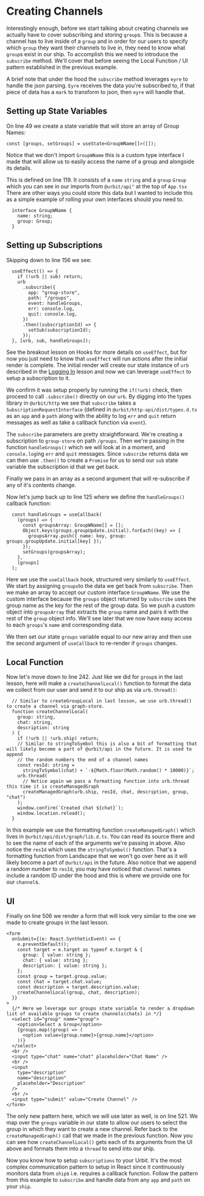 # Creating Channels

Interestingly enough, before we start talking about creating channels we actually have to cover subscribing and storing `group`s. This is because a channel has to live inside of a `group` and in order for our users to specify which `group` they want their channels to live in, they need to know what `group`s exist in our ship. To accomplish this we need to introduce the `subscribe` method. We'll cover that before seeing the Local Function / UI pattern established in the previous example.

A brief note that under the hood the `subscribe` method leverages `eyre` to handle the json parsing. `Eyre` receives the data you're subscribed to, if that piece of data has a `mark` to transform to json, then `eyre` will handle that.

## Setting up State Variables

On line 49 we create a state variable that will store an array of Group Names:

`const [groups, setGroups] = useState<GroupWName[]>([]);`

Notice that we don't import `GroupWName` this is a custom type interface I made that will allow us to easily access the name of a group and alongside its details.

This is defined on line 119. It consists of a `name` `string` and a `group` `Group` which you can see in our imports from `@urbit/api"` at the top of `App.tsx` There are other ways you could store this data but I wanted to include this as a simple example of rolling your own interfaces should you need to.

```
  interface GroupWName {
    name: string;
    group: Group;
  }
```

## Setting up Subscriptions

Skipping down to line 156 we see:

```
  useEffect(() => {
    if (!urb || sub) return;
    urb
      .subscribe({
        app: "group-store",
        path: "/groups",
        event: handleGroups,
        err: console.log,
        quit: console.log,
      })
      .then((subscriptionId) => {
        setSub(subscriptionId);
      });
  }, [urb, sub, handleGroups]);
```

See the breakout lesson on Hooks for more details on `useEffect`, but for now you just need to know that `useEffect` will run actions after the initial render is complete. The initial render will create our state instance of `urb` described in the [Logging In](https://github.com/witfyl-ravped/urbit-react-cookbook/blob/main/logginging.md) lesson and now we can leverage `useEffect` to setup a subscription to it.

We confirm it was setup properly by running the `if(!urb)` check, then proceed to call `.subscribe()` directly on our `urb`. By digging into the types library in `@urbit/http` we see that `subscribe` takes a `SubscriptionRequestInterface` (defined in `@urbit/http-api/dist/types.d.ts` as an `app` and a `path` along with the ability to log `err` and `quit` return messages as well as take a callback function via `event`).

The `subscribe` parameters are pretty straightforward. We're creating a subscription to `group-store` on path `/groups`. Then we're passing in the function `handleGroups()` which we will look at in a moment, and `console.log`ing `err` and `quit` messages. Since `subscribe` returns data we can then use `.then()` to create a `Promise` for us to send our `sub` state variable the subscription id that we get back.

Finally we pass in an array as a second argument that will re-subscribe if any of it's contents change.

Now let's jump back up to line 125 where we define the `handleGroups()` callback function:

```
  const handleGroups = useCallback(
    (groups) => {
      const groupsArray: GroupWName[] = [];
      Object.keys(groups.groupUpdate.initial).forEach((key) => {
        groupsArray.push({ name: key, group: groups.groupUpdate.initial[key] });
      });
      setGroups(groupsArray);
    },
    [groups]
  );
```

Here we use the `useCallback` hook, structured very similarly to `useEffect`. We start by assigning `groups`to the data we get back from `subscribe`. Then we make an array to accept our custom interface `GroupWName`. We use the custom interface because the `groups` object returned by `subscribe` uses the group name as the key for the rest of the group data. So we push a custom object into `groupsArray` that extracts the `group` name and pairs it with the rest of the `group` object info. We'll see later that we now have easy access to each `groups`'s `name` and corresponding data.

We then set our state `groups` variable equal to our new array and then use the second argument of `useCallback` to re-render if `groups` changes.

## Local Function

Now let's move down to line 242. Just like we did for `group`s in the last lesson, here will make a `createChannelLocal()` function to format the data we collect from our user and send it to our ship as via `urb.thread()`:

```
  // Similar to createGroupLocal in last lesson, we use urb.thread() to create a channel via graph-store.
  function createChannelLocal(
    group: string,
    chat: string,
    description: string
  ) {
    if (!urb || !urb.ship) return;
    // Similar to stringToSymbol this is also a bit of formatting that will likely become a part of @urbit/api in the future. It is used to append
    // the random numbers the end of a channel names
    const resId: string =
      stringToSymbol(chat) + `-${Math.floor(Math.random() * 10000)}`;
    urb.thread(
      // Notice again we pass a formatting function into urb.thread this time it is createManagedGraph
      createManagedGraph(urb.ship, resId, chat, description, group, "chat")
    );
    window.confirm(`Created chat ${chat}`);
    window.location.reload();
  }
```

In this example we use the formatting function `createManagedGraph()` which lives in `@urbit/api/dist/graph/lib.d.ts`. You can read its source there and to see the name of each of the arguments we're passing in above. Also notice the `resId` which uses the `stringToSymbol()` function. That's a formatting function from Landscape that we won't go over here as it will likely become a part of `@urbit/api` in the future. Also notice that we append a random number to `resId`, you may have noticed that `channel` names include a random ID under the hood and this is where we provide one for our `channel`s.

## UI

Finally on line 506 we render a form that will look very similar to the one we made to create groups in the last lesson.

```
<form
  onSubmit={(e: React.SyntheticEvent) => {
    e.preventDefault();
    const target = e.target as typeof e.target & {
      group: { value: string };
      chat: { value: string };
      description: { value: string };
    };
    const group = target.group.value;
    const chat = target.chat.value;
    const description = target.description.value;
    createChannelLocal(group, chat, description);
  }}
>
  {/* Here we leverage our groups state variable to render a dropdown list of available groups to create channels(chats) in */}
  <select id="group" name="group">
    <option>Select a Group</option>
    {groups.map((group) => (
      <option value={group.name}>{group.name}</option>
    ))}
  </select>
  <br />
  <input type="chat" name="chat" placeholder="Chat Name" />
  <br />
  <input
    type="description"
    name="description"
    placeholder="Description"
  />
  <br />
  <input type="submit" value="Create Channel" />
</form>

```

The only new pattern here, which we will use later as well, is on line 521. We map over the `groups` variable in our state to allow our users to select the group in which they want to create a new channel. Refer back to the `createManagedGraph()` call that we made in the previous function. Now you can see how `createChannelLocal()` gets each of its arguments from the UI above and formats them into a `thread` to send into our ship.

Now you know how to setup `subscriptions` to your Urbit. It's the most complex communication pattern to setup in React since it continuously monitors data from `ship`s i.e. requires a callback function. Follow the pattern from this example to `subscribe` and handle data from any `app` and `path` on your `ship`.
